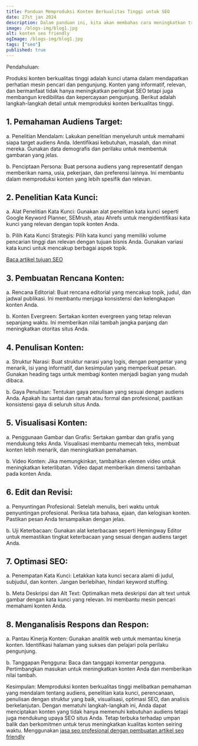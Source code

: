 ```yaml
---
title: Panduan Memproduksi Konten Berkualitas Tinggi untuk SEO
date: 27st jan 2024
description: Dalam panduan ini, kita akan membahas cara meningkatkan trafik yang benar-benar profitable.
image: /blogs-img/blog1.jpg
alt: konten seo friendly
ogImage: /blogs-img/blog1.jpg
tags: ["seo"]
published: true
---
```


Pendahuluan:

Produksi konten berkualitas tinggi adalah kunci utama dalam mendapatkan perhatian mesin pencari dan pengunjung. Konten yang informatif, relevan, dan bermanfaat tidak hanya meningkatkan peringkat SEO tetapi juga membangun kredibilitas dan kepercayaan pengunjung. Berikut adalah langkah-langkah detail untuk memproduksi konten berkualitas tinggi.

## 1. Pemahaman Audiens Target:

a. Penelitian Mendalam:
Lakukan penelitian menyeluruh untuk memahami siapa target audiens Anda. Identifikasi kebutuhan, masalah, dan minat mereka. Gunakan data demografis dan perilaku untuk membentuk gambaran yang jelas.

b. Penciptaan Persona:
Buat persona audiens yang representatif dengan memberikan nama, usia, pekerjaan, dan preferensi lainnya. Ini membantu dalam memproduksi konten yang lebih spesifik dan relevan.

## 2. Penelitian Kata Kunci:

a. Alat Penelitian Kata Kunci:
Gunakan alat penelitian kata kunci seperti Google Keyword Planner, SEMrush, atau Ahrefs untuk mengidentifikasi kata kunci yang relevan dengan topik konten Anda.

b. Pilih Kata Kunci Strategis:
Pilih kata kunci yang memiliki volume pencarian tinggi dan relevan dengan tujuan bisnis Anda. Gunakan variasi kata kunci untuk mencakup berbagai aspek topik.

[Baca artikel tujuan SEO](/blogs/tujuan-seo)

## 3. Pembuatan Rencana Konten:

a. Rencana Editorial:
Buat rencana editorial yang mencakup topik, judul, dan jadwal publikasi. Ini membantu menjaga konsistensi dan kelengkapan konten Anda.

b. Konten Evergreen:
Sertakan konten evergreen yang tetap relevan sepanjang waktu. Ini memberikan nilai tambah jangka panjang dan meningkatkan otoritas situs Anda.

## 4. Penulisan Konten:

a. Struktur Narasi:
Buat struktur narasi yang logis, dengan pengantar yang menarik, isi yang informatif, dan kesimpulan yang memperkuat pesan. Gunakan heading tags untuk membagi konten menjadi bagian yang mudah dibaca.

b. Gaya Penulisan:
Tentukan gaya penulisan yang sesuai dengan audiens Anda. Apakah itu santai dan ramah atau formal dan profesional, pastikan konsistensi gaya di seluruh situs Anda.

## 5. Visualisasi Konten:

a. Penggunaan Gambar dan Grafis:
Sertakan gambar dan grafis yang mendukung teks Anda. Visualisasi membantu memecah teks, membuat konten lebih menarik, dan meningkatkan pemahaman.

b. Video Konten:
Jika memungkinkan, tambahkan elemen video untuk meningkatkan keterlibatan. Video dapat memberikan dimensi tambahan pada konten Anda.

## 6. Edit dan Revisi:

a. Penyuntingan Profesional:
Setelah menulis, beri waktu untuk penyuntingan profesional. Periksa tata bahasa, ejaan, dan kelogisan konten. Pastikan pesan Anda tersampaikan dengan jelas.

b. Uji Keterbacaan:
Gunakan alat keterbacaan seperti Hemingway Editor untuk memastikan tingkat keterbacaan yang sesuai dengan audiens target Anda.

## 7. Optimasi SEO:

a. Penempatan Kata Kunci:
Letakkan kata kunci secara alami di judul, subjudul, dan konten. Jangan berlebihan, hindari keyword stuffing.

b. Meta Deskripsi dan Alt Text:
Optimalkan meta deskripsi dan alt text untuk gambar dengan kata kunci yang relevan. Ini membantu mesin pencari memahami konten Anda.

## 8. Menganalisis Respons dan Respon:

a. Pantau Kinerja Konten:
Gunakan analitik web untuk memantau kinerja konten. Identifikasi halaman yang sukses dan pelajari pola perilaku pengunjung.

b. Tanggapan Pengguna:
Baca dan tanggapi komentar pengguna. Pertimbangkan masukan untuk meningkatkan konten Anda dan memberikan nilai tambah.

Kesimpulan:
Memproduksi konten berkualitas tinggi melibatkan pemahaman yang mendalam tentang audiens, penelitian kata kunci, perencanaan, penulisan dengan struktur yang baik, visualisasi, optimasi SEO, dan analisis berkelanjutan. Dengan mematuhi langkah-langkah ini, Anda dapat menciptakan konten yang tidak hanya memenuhi kebutuhan audiens tetapi juga mendukung upaya SEO situs Anda. Tetap terbuka terhadap umpan balik dan berkomitmen untuk terus meningkatkan kualitas konten seiring waktu. Menggunakan <a target="_blank" rel="dofollow" href="https://roofel.com/jasa-seo">jasa seo profesional dengan pembuatan artikel seo friendly</a>
